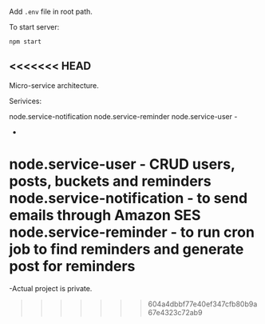 
Add `.env` file in root path.

To start server:

`npm start`

<<<<<<< HEAD
-

Micro-service architecture.

Serivices:

node.service-notification 
node.service-reminder
node.service-user - 

-

node.service-user - CRUD users, posts, buckets and reminders
node.service-notification - to send emails through Amazon SES
node.service-reminder - to run cron job to find reminders and generate post for reminders
=======

-Actual project is private.
>>>>>>> 604a4dbbf77e40ef347cfb80b9a67e4323c72ab9
